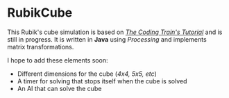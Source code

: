 # RubikCube
This Rubik's cube simulation is based on [*The Coding Train's Tutorial*](https://thecodingtrain.com/CodingChallenges/142.1-rubiks-cube.html) and is still in progress.
It is written in **Java** using *Processing* and implements matrix transformations.

I hope to add these elements soon: 
- Different dimensions for the cube (*4x4, 5x5, etc*)
- A timer for solving that stops itself when the cube is solved
- An AI that can solve the cube
